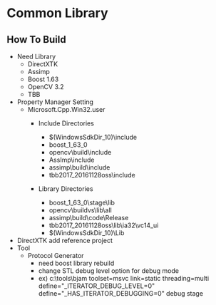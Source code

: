 # Common Library

## How To Build

- Need Library
	- DirectXTK
	- Assimp
	- Boost 1.63
	- OpenCV 3.2
	- TBB 
- Property Manager Setting
	- Microsoft.Cpp.Win32.user
		- Include Directories
			- $(WindowsSdkDir_10)\include
			- boost_1_63_0
			- opencv\build\include
			- AssImp\include
			- assimp\build\include
			- tbb2017_20161128oss\include


		- Library Directories
			- boost_1_63_0\stage\lib
			- opencv\buildvs\lib\all
			- assimp\build\code\Release
			- tbb2017_20161128oss\lib\ia32\vc14_ui
			- $(WindowsSdkDir_10)\Lib
- DirectXTK add reference project
- Tool
  - Protocol Generator
    - need boost library rebuild
    - change STL debug level option for debug mode
    - ex) c:\tools\bjam toolset=msvc link=static threading=multi define="_ITERATOR_DEBUG_LEVEL=0" define="_HAS_ITERATOR_DEBUGGING=0" debug stage
   

